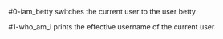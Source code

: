 #0-iam_betty switches the current user to the user betty

#1-who_am_i prints the effective username of the current user
